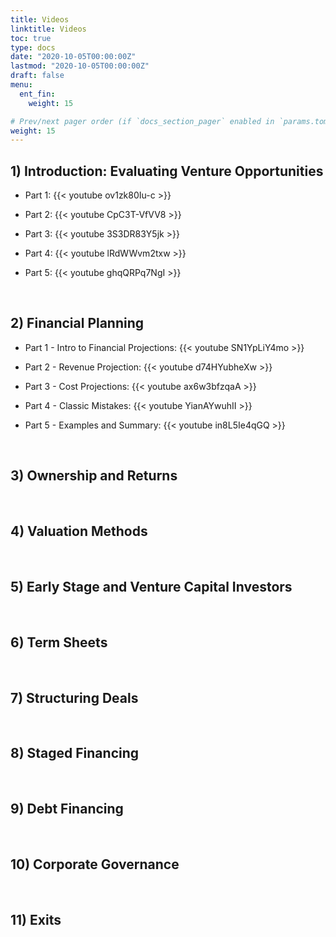 ```yaml
---
title: Videos
linktitle: Videos
toc: true
type: docs
date: "2020-10-05T00:00:00Z"
lastmod: "2020-10-05T00:00:00Z"
draft: false
menu:
  ent_fin:
    weight: 15

# Prev/next pager order (if `docs_section_pager` enabled in `params.toml`)
weight: 15
--- 
```




## 1) Introduction: Evaluating Venture Opportunities

* Part 1: {{< youtube ov1zk80Iu-c >}}


* Part 2: {{< youtube CpC3T-VfVV8 >}}


* Part 3: {{< youtube 3S3DR83Y5jk >}}


* Part 4: {{< youtube lRdWWvm2txw >}}


* Part 5: {{< youtube ghqQRPq7NgI >}}



<br/>

## 2) Financial Planning


* Part 1 - Intro to Financial Projections: {{< youtube SN1YpLiY4mo >}}


* Part 2 - Revenue Projection: {{< youtube d74HYubheXw >}}


* Part 3 - Cost Projections: {{< youtube ax6w3bfzqaA >}}


* Part 4 - Classic Mistakes: {{< youtube YianAYwuhII >}}


* Part 5 - Examples and Summary: {{< youtube in8L5Ie4qGQ >}}





<br/>

## 3) Ownership and Returns



<br/>

## 4) Valuation Methods


<br/>



## 5) Early Stage and Venture Capital Investors


<br/>

## 6) Term Sheets



<br/>

## 7) Structuring Deals



<br/>

## 8) Staged Financing



<br/>

## 9) Debt Financing


<br/>

## 10) Corporate Governance


<br/>

## 11) Exits



<br/>
